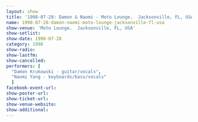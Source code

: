 ```yaml
---
layout: show
title: '1998-07-28: Damon & Naomi - Moto Lounge.  Jacksonville, FL, USA'
name: 1998-07-28-damon-naomi-moto-lounge-jacksonville-fl-usa
show-venue: 'Moto Lounge.  Jacksonville, FL, USA'
show-setlist: 
show-date: 1998-07-28
category: 1998
show-radio: 
show-lastfm: 
show-cancelled: 
performers: [
  "Damon Krukowski - guitar/vocals",
  "Naomi Yang - keyboards/bass/vocals"
  ]
facebook-event-url: 
show-poster-url: 
show-ticket-url: 
show-venue-website: 
show-additional: 
---
```


